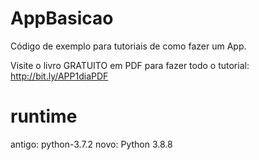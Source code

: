 # AppBasicao
Código de exemplo para tutoriais de como fazer um App.

Visite o livro GRATUITO em PDF para fazer todo o tutorial:
http://bit.ly/APP1diaPDF


# runtime
antigo: python-3.7.2
novo: Python 3.8.8